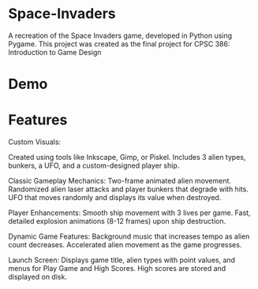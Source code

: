 # Space-Invaders
A recreation of the Space Invaders game, developed in Python using Pygame. This project was created as the final project for CPSC 386: Introduction to Game Design

# Demo


# Features
Custom Visuals:

Created using tools like Inkscape, Gimp, or Piskel.
Includes 3 alien types, bunkers, a UFO, and a custom-designed player ship.

Classic Gameplay Mechanics:
Two-frame animated alien movement.
Randomized alien laser attacks and player bunkers that degrade with hits.
UFO that moves randomly and displays its value when destroyed.

Player Enhancements:
Smooth ship movement with 3 lives per game.
Fast, detailed explosion animations (8-12 frames) upon ship destruction.

Dynamic Game Features:
Background music that increases tempo as alien count decreases.
Accelerated alien movement as the game progresses.

Launch Screen:
Displays game title, alien types with point values, and menus for Play Game and High Scores.
High scores are stored and displayed on disk.
